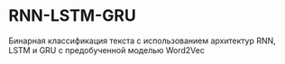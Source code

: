 # RNN-LSTM-GRU
Бинарная классификация текста с использованием архитектур RNN, LSTM и GRU
с предобученной моделью Word2Vec
